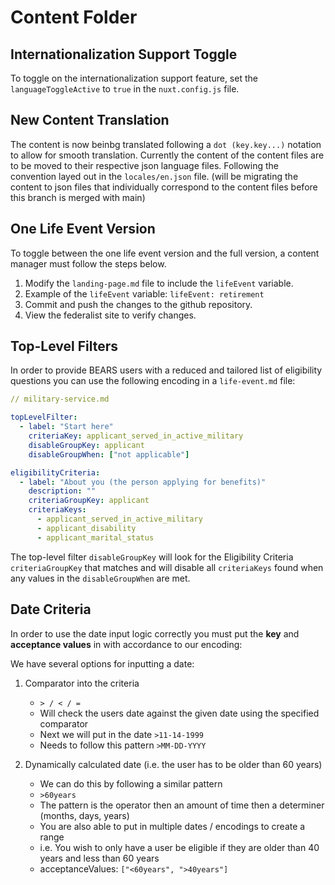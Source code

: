 # Content Folder

## Internationalization Support Toggle

To toggle on the internationalization support feature, set the `languageToggleActive` to `true` in the `nuxt.config.js` file.  

## New Content Translation
The content is now beinbg translated following a `dot (key.key...)` notation to allow for smooth translation. Currently the content of the content files are to be moved to their respective json language files. Following the convention layed out in the `locales/en.json` file. (will be migrating the content to json files that individually correspond to the content files before this branch is merged with main)
<!--
## New File Structure 05/04/2022
Now the content folder is structured as follows:
content
- en
- es
  - markdown files at the root of the content folder that are translated
- types
  - en
  - es
    - markdown data files
- agencies
  - en
  - es
    - markdown data files
- benefits
  - en
  - es
    - markdown data files
- life-events
  - en
  - es
    - markdown data files

Since the readme and the criteria.csv are not changed with internationalization we can keep them in the root folder. -->

## One Life Event Version

To toggle between the one life event version and the full version, a content manager must follow the steps below.

1. Modify the `landing-page.md` file to include the `lifeEvent` variable.
2. Example of the `lifeEvent` variable: `lifeEvent: retirement`
3. Commit and push the changes to the github repository.
4. View the federalist site to verify changes.

## Top-Level Filters

In order to provide BEARS users with a reduced and tailored list of eligibility questions you can use the following encoding in a `life-event.md` file:

```yaml
// military-service.md

topLevelFilter:
  - label: "Start here"
    criteriaKey: applicant_served_in_active_military
    disableGroupKey: applicant
    disableGroupWhen: ["not applicable"]

eligibilityCriteria:
  - label: "About you (the person applying for benefits)"
    description: ""
    criteriaGroupKey: applicant
    criteriaKeys:
      - applicant_served_in_active_military
      - applicant_disability
      - applicant_marital_status
```

The top-level filter `disableGroupKey` will look for the Eligibility Criteria `criteriaGroupKey` that matches and will disable all `criteriaKeys` found when any values in the `disableGroupWhen` are met.

## Date Criteria

In order to use the date input logic correctly you must put the **key** and **acceptance values** in with accordance to our encoding:

We have several options for inputting a date:

1. Comparator into the criteria

   - `> / < / =`
   - Will check the users date against the given date using the specified comparator
   - Next we will put in the date `>11-14-1999`
   - Needs to follow this pattern `>MM-DD-YYYY`

2. Dynamically calculated date (i.e. the user has to be older than 60 years)

   - We can do this by following a similar pattern
   - `>60years`
   - The pattern is the operator then an amount of time then a determiner (months, days, years)
   - You are also able to put in multiple dates / encodings to create a range
   - i.e. You wish to only have a user be eligible if they are older than 40 years and less than 60 years
   - acceptanceValues: `["<60years", ">40years"]`

